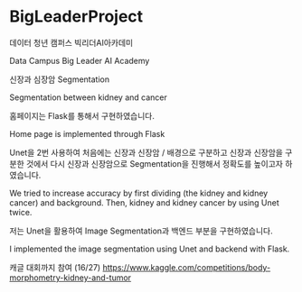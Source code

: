 # BigLeaderProject

데이터 청년 캠퍼스 빅리더AI아카데미

Data Campus Big Leader AI Academy

신장과 심장암 Segmentation 

Segmentation between kidney and cancer

홈페이지는 Flask를 통해서 구현하였습니다.

Home page is implemented through Flask

Unet을 2번 사용하여 처음에는 신장과 신장암 / 배경으로 구분하고 신장과 신장암을 구분한 것에서 다시 신장과 신장암으로 Segmentation을 진행해서 정확도를 높이고자 하였습니다.

We tried to increase accuracy by first dividing (the kidney and kidney cancer) and background. Then, kidney and kidney cancer by using Unet twice.

저는 Unet을 활용하여 Image Segmentation과 백엔드 부분을 구현하였습니다.

I implemented the image segmentation using Unet and backend with Flask.

캐글 대회까지 참여 (16/27) https://www.kaggle.com/competitions/body-morphometry-kidney-and-tumor
